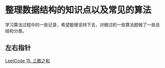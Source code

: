 # 整理数据结构的知识点以及常见的算法
学习算法过程中的一些记录，希望能够坚持下去，对做过的一些算法题做了一些总结和分类。

## 左右指针

<a href="算法/LeetCode15">LeetCode 15. 三数之和<a>
